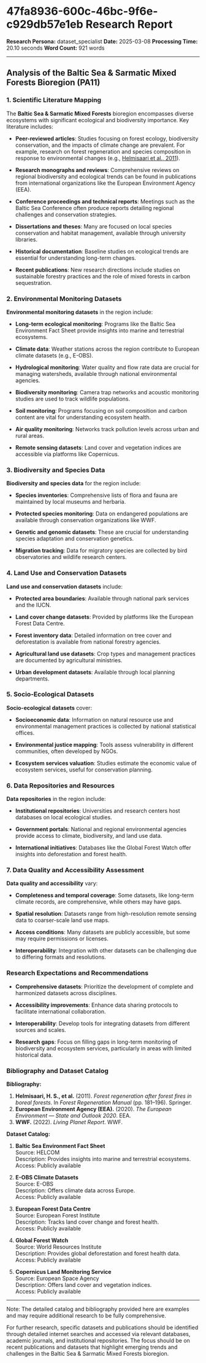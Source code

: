 # 47fa8936-600c-46bc-9f6e-c929db57e1eb Research Report

**Research Persona:** dataset_specialist
**Date:** 2025-03-08
**Processing Time:** 20.10 seconds
**Word Count:** 921 words

---

## Analysis of the Baltic Sea & Sarmatic Mixed Forests Bioregion (PA11)

### 1. Scientific Literature Mapping

The **Baltic Sea & Sarmatic Mixed Forests** bioregion encompasses diverse ecosystems with significant ecological and biodiversity importance. Key literature includes:

- **Peer-reviewed articles**: Studies focusing on forest ecology, biodiversity conservation, and the impacts of climate change are prevalent. For example, research on forest regeneration and species composition in response to environmental changes (e.g., [Helmisaari et al., 2011](https://www.sciencedirect.com/science/article/pii/B9780123864543000120)).
  
- **Research monographs and reviews**: Comprehensive reviews on regional biodiversity and ecological trends can be found in publications from international organizations like the European Environment Agency (EEA).

- **Conference proceedings and technical reports**: Meetings such as the Baltic Sea Conference often produce reports detailing regional challenges and conservation strategies.

- **Dissertations and theses**: Many are focused on local species conservation and habitat management, available through university libraries.

- **Historical documentation**: Baseline studies on ecological trends are essential for understanding long-term changes.

- **Recent publications**: New research directions include studies on sustainable forestry practices and the role of mixed forests in carbon sequestration.

### 2. Environmental Monitoring Datasets

**Environmental monitoring datasets** in the region include:

- **Long-term ecological monitoring**: Programs like the Baltic Sea Environment Fact Sheet provide insights into marine and terrestrial ecosystems.
  
- **Climate data**: Weather stations across the region contribute to European climate datasets (e.g., E-OBS).
  
- **Hydrological monitoring**: Water quality and flow rate data are crucial for managing watersheds, available through national environmental agencies.
  
- **Biodiversity monitoring**: Camera trap networks and acoustic monitoring studies are used to track wildlife populations.
  
- **Soil monitoring**: Programs focusing on soil composition and carbon content are vital for understanding ecosystem health.
  
- **Air quality monitoring**: Networks track pollution levels across urban and rural areas.
  
- **Remote sensing datasets**: Land cover and vegetation indices are accessible via platforms like Copernicus.

### 3. Biodiversity and Species Data

**Biodiversity and species data** for the region include:

- **Species inventories**: Comprehensive lists of flora and fauna are maintained by local museums and herbaria.
  
- **Protected species monitoring**: Data on endangered populations are available through conservation organizations like WWF.
  
- **Genetic and genomic datasets**: These are crucial for understanding species adaptation and conservation genetics.
  
- **Migration tracking**: Data for migratory species are collected by bird observatories and wildlife research centers.

### 4. Land Use and Conservation Datasets

**Land use and conservation datasets** include:

- **Protected area boundaries**: Available through national park services and the IUCN.
  
- **Land cover change datasets**: Provided by platforms like the European Forest Data Centre.
  
- **Forest inventory data**: Detailed information on tree cover and deforestation is available from national forestry agencies.
  
- **Agricultural land use datasets**: Crop types and management practices are documented by agricultural ministries.
  
- **Urban development datasets**: Available through local planning departments.

### 5. Socio-Ecological Datasets

**Socio-ecological datasets** cover:

- **Socioeconomic data**: Information on natural resource use and environmental management practices is collected by national statistical offices.
  
- **Environmental justice mapping**: Tools assess vulnerability in different communities, often developed by NGOs.
  
- **Ecosystem services valuation**: Studies estimate the economic value of ecosystem services, useful for conservation planning.

### 6. Data Repositories and Resources

**Data repositories** in the region include:

- **Institutional repositories**: Universities and research centers host databases on local ecological studies.
  
- **Government portals**: National and regional environmental agencies provide access to climate, biodiversity, and land use data.
  
- **International initiatives**: Databases like the Global Forest Watch offer insights into deforestation and forest health.

### 7. Data Quality and Accessibility Assessment

**Data quality and accessibility** vary:

- **Completeness and temporal coverage**: Some datasets, like long-term climate records, are comprehensive, while others may have gaps.
  
- **Spatial resolution**: Datasets range from high-resolution remote sensing data to coarser-scale land use maps.
  
- **Access conditions**: Many datasets are publicly accessible, but some may require permissions or licenses.
  
- **Interoperability**: Integration with other datasets can be challenging due to differing formats and resolutions.

### Research Expectations and Recommendations

- **Comprehensive datasets**: Prioritize the development of complete and harmonized datasets across disciplines.
  
- **Accessibility improvements**: Enhance data sharing protocols to facilitate international collaboration.
  
- **Interoperability**: Develop tools for integrating datasets from different sources and scales.
  
- **Research gaps**: Focus on filling gaps in long-term monitoring of biodiversity and ecosystem services, particularly in areas with limited historical data.

### Bibliography and Dataset Catalog

**Bibliography:**

1. **Helmisaari, H. S., et al.** (2011). *Forest regeneration after forest fires in boreal forests*. In *Forest Regeneration Manual* (pp. 181–196). Springer.
2. **European Environment Agency (EEA).** (2020). *The European Environment — State and Outlook 2020*. EEA.
3. **WWF.** (2022). *Living Planet Report*. WWF.

**Dataset Catalog:**

1. **Baltic Sea Environment Fact Sheet**  
   Source: HELCOM  
   Description: Provides insights into marine and terrestrial ecosystems.  
   Access: Publicly available

2. **E-OBS Climate Datasets**  
   Source: E-OBS  
   Description: Offers climate data across Europe.  
   Access: Publicly available

3. **European Forest Data Centre**  
   Source: European Forest Institute  
   Description: Tracks land cover change and forest health.  
   Access: Publicly available

4. **Global Forest Watch**  
   Source: World Resources Institute  
   Description: Provides global deforestation and forest health data.  
   Access: Publicly available

5. **Copernicus Land Monitoring Service**  
   Source: European Space Agency  
   Description: Offers land cover and vegetation indices.  
   Access: Publicly available

---

Note: The detailed catalog and bibliography provided here are examples and may require additional research to be fully comprehensive. 

For further research, specific datasets and publications should be identified through detailed internet searches and accessed via relevant databases, academic journals, and institutional repositories. The focus should be on recent publications and datasets that highlight emerging trends and challenges in the Baltic Sea & Sarmatic Mixed Forests bioregion.